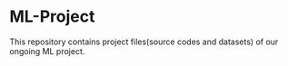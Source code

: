 # ML-Project
This repository contains project files(source codes and datasets) of our ongoing ML project.
